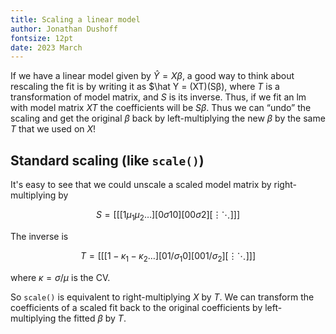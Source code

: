 ```yaml
---
title: Scaling a linear model
author: Jonathan Dushoff
fontsize: 12pt
date: 2023 March
---
```


If we have a linear model given by $\hat Y = Xβ$, a good way to think about rescaling the fit is by writing it as  $\hat Y = (XT)(Sβ), where $T$ is a transformation of model matrix, and $S$ is its inverse. Thus, if we fit an lm with model matrix $XT$ the coefficients will be $Sβ$. Thus we can “undo” the scaling and get the original $β$ back by left-multiplying the new $β$ by the same $T$ that we used on $X$! 

## Standard scaling (like `scale()`)

It's easy to see that we could unscale a scaled model matrix by right-multiplying by 

$$ S = [[
[1	μ_1	μ_2	…]
[0	σ1	0]
[0	0	σ2]
[\vdots			\ddots]
]] $$

The inverse is 

$$ T = [[
[1	-κ_1	-κ_2	\ldots]
[0	1/σ_1	0]
[0	0	1/σ_2]
[\vdots			\ddots]
]] $$

where $κ = σ/μ$ is the CV.

So `scale()` is equivalent to right-multiplying $X$ by $T$. We can transform the coefficients of a scaled fit back to the original coefficients by left-multiplying the fitted $β$ by $T$.
